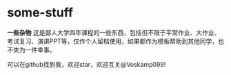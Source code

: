 # some-stuff
**一些杂物**
这是鄙人大学四年课程的一些东西，包括但不限于平常作业、大作业、考试复习、演讲PPT等，仅作个人留档使用，如果都作为模板帮助到其他同学，也不失为一件幸事。

可以在github找到我，欢迎star，欢迎互关@Voskamp099!
